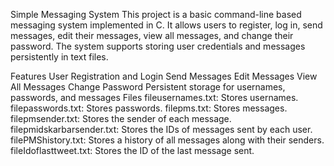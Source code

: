 Simple Messaging System
This project is a basic command-line based messaging system implemented in C. It allows users to register, log in, send messages, edit their messages, view all messages, and change their password. The system supports storing user credentials and messages persistently in text files.

Features
User Registration and Login
Send Messages
Edit Messages
View All Messages
Change Password
Persistent storage for usernames, passwords, and messages
Files
fileusernames.txt: Stores usernames.
filepasswords.txt: Stores passwords.
filepms.txt: Stores messages.
filepmsender.txt: Stores the sender of each message.
filepmidskarbarsender.txt: Stores the IDs of messages sent by each user.
filePMShistory.txt: Stores a history of all messages along with their senders.
fileIdoflasttweet.txt: Stores the ID of the last message sent.
